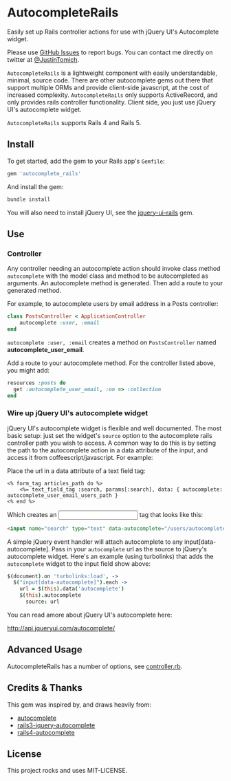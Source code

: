 # AutocompleteRails

Easily set up Rails controller actions for use with jQuery UI's Autocomplete widget.

Please use [GitHub Issues] to report bugs. You can contact me directly on twitter at
[@JustinTomich](https://twitter.com/justintomich).

`AutocompleteRails` is a lightweight component with easily understandable, minimal, source code. There are
other autocomplete gems out there that support multiple ORMs and provide client-side javascript, at the cost
of increased complexity. `AutocompleteRails` only supports ActiveRecord, and only provides rails 
controller functionality. Client side, you just use jQuery UI's autocomplete widget.

`AutocompleteRails` supports Rails 4 and Rails 5.

## Install

To get started, add the gem to your Rails app's `Gemfile`:

```ruby
gem 'autocomplete_rails'
```

And install the gem:

```sh
bundle install
```

You will also need to install jQuery UI, see the [jquery-ui-rails](https://github.com/joliss/jquery-ui-rails) gem.


## Use

### Controller

Any controller needing an autocomplete action should invoke class method `autocomplete` with the model class and 
method to be autocompleted as arguments. An autocomplete method is generated. Then add a route to your generated 
method. 

For example, to autocomplete users by email address in a Posts controller:

```ruby
class PostsController < ApplicationController
    autocomplete :user, :email
end
```

`autocomplete :user, :email` creates a method on `PostsController` named __autocomplete_user_email__.

Add a route to your autocomplete method. For the controller listed above, you might add:

```ruby
resources :posts do
  get :autocomplete_user_email, :on => :collection
end
```


### Wire up jQuery UI's autocomplete widget

jQuery UI's autocomplete widget is flexible and well documented. The most basic setup: just set the widget's 
`source` option to the autocomplete rails controller path you wish to access. A common way to do
this is by setting the path to the autocomplete action in a data attribute of the input, and access it from
coffeescript/javascript. For example:

Place the url in a data attribute of a text field tag:

```erb
<% form_tag articles_path do %>
    <%= text_field_tag :search, params[:search], data: { autocomplete: autocomplete_user_email_users_path }
<% end %>
```

Which creates an <input> tag that looks like this:

```html
<input name="search" type="text" data-autocomplete="/users/autocomplete_user_email">
```


A simple jQuery event handler will attach autocomplete to any input[data-autocomplete]. Pass 
in your `autocomplete` url as the source to jQuery's autocomplete widget. Here's an example (using turbolinks) 
that adds the `autocomplete` widget to the input field show above:

```coffeescript
$(document).on 'turbolinks:load', ->
  $("input[data-autocomplete]").each ->
    url = $(this).data('autocomplete')
    $(this).autocomplete
      source: url
```

You can read amore about jQuery UI's autocomplete here:

http://api.jqueryui.com/autocomplete/


## Advanced Usage

AutocompleteRails has a number of options, see [controller.rb](lib/autocomplete_rails/controller.rb).


## Credits & Thanks

This gem was inspired by, and draws heavily from:

* [autocomplete](https://github.com/voislavj/autocomplete)
* [rails3-jquery-autocomplete](https://github.com/crowdint/rails3-jquery-autocomplete)
* [rails4-autocomplete](https://github.com/peterwillcn/rails4-autocomplete)


## License

This project rocks and uses MIT-LICENSE.


[GitHub Issues]: https://github.com/tomichj/autocomplete_rails/issues
